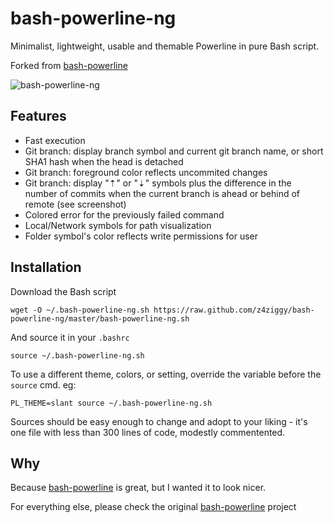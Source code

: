 # bash-powerline-ng

Minimalist, lightweight, usable and themable Powerline in pure Bash script.

Forked from [bash-powerline](https://github.com/riobard/bash-powerline)


![bash-powerline-ng](https://raw.github.com/z4ziggy/bash-powerline-ng/master/screenshots/terminal.png)

## Features

* Fast execution
* Git branch: display branch symbol and current git branch name, or short SHA1 hash when the head is detached
* Git branch: foreground color reflects uncommited changes
* Git branch: display "⇡" or "⇣" symbols plus the difference in the number of commits when the current branch is ahead or behind of remote (see screenshot)
* Colored error for the previously failed command
* Local/Network symbols for path visualization
* Folder symbol's color reflects write permissions for user


## Installation

Download the Bash script

    wget -O ~/.bash-powerline-ng.sh https://raw.github.com/z4ziggy/bash-powerline-ng/master/bash-powerline-ng.sh

And source it in your `.bashrc`

    source ~/.bash-powerline-ng.sh

To use a different theme, colors, or setting, override the variable before the `source` cmd. eg:

    PL_THEME=slant source ~/.bash-powerline-ng.sh


Sources should be easy enough to change and adopt to your liking - it's one file with less than 300 lines of code, modestly commentented.


## Why

Because [bash-powerline](https://github.com/riobard/bash-powerline) is great, 
but I wanted it to look nicer.

For everything else, please check the original [bash-powerline](https://github.com/riobard/bash-powerline) project

